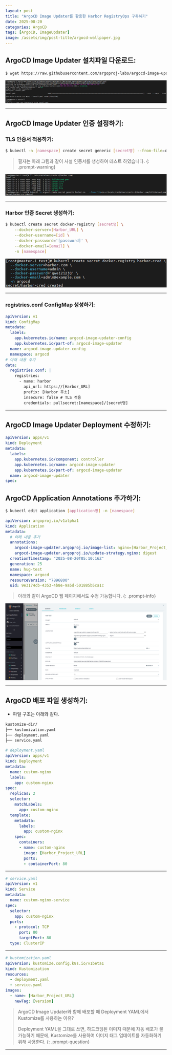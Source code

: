 ```yaml
---
layout: post
title: "ArgoCD Image Updater를 활용한 Harbor RegistryOps 구축하기"
date: 2025-08-20
categories: ArgoCD
tags: [ArgoCD, ImageUpdater]
image: /assets/img/post-title/argocd-wallpaper.jpg
---
```


## ArgoCD Image Updater 설치파일 다운로드:

```bash
$ wget https://raw.githubusercontent.com/argoproj-labs/argocd-image-updater/stable/manifests/install.yaml
```

![argo-image-updater manifest 다운로드](/assets/img/post/ArgoCD/argo-image-updater%20manifest%20다운로드.png)

---

## ArgoCD Image Updater 인증 설정하기:
### TLS 인증서 적용하기:

```bash
$ kubectl -n [namespace] create secret generic [secret명] --from-file=ca.crt=[인증서 경로]
```

> 필자는 아래 그림과 같이 사설 인증서를 생성하여 테스트 하였습니다.
{: .prompt-warning}

![argo-image-updater TLS 인증서 secret 생성](/assets/img/post/ArgoCD/argo-image-updater%20TLS%20인증서%20secret%20생성.png)

---

### Harbor 인증 Secret 생성하기:

```bash
$ kubectl create secret docker-registry [secret명] \
    --docker-server=[Harbor_URL] \
    --docker-username=[id] \
    --docker-password='[password]' \
    --docker-email=[email] \
    -n [namespace]
```

![argo-image-updater harbor 인증 secret 생성](/assets/img/post/ArgoCD/argo-image-updater%20harbor%20인증%20secret%20생성.png)

---

### registries.conf ConfigMap 생성하기:

```yaml
apiVersion: v1
kind: ConfigMap
metadata:
  labels:
    app.kubernetes.io/name: argocd-image-updater-config
    app.kubernetes.io/part-of: argocd-image-updater
  name: argocd-image-updater-config
  namespace: argocd
# 아래 내용 추가
data:
  registries.conf: |
    registries:
      - name: harbor
        api_url: https://[Harbor_URL]
        prefix: [Harbor 주소]
        insecure: false # TLS 적용
        credentials: pullsecret:[namespace]/[secret명]
```

---

## ArgoCD Image Updater Deployment 수정하기:

```yaml
apiVersion: apps/v1
kind: Deployment
metadata:
  labels:
    app.kubernetes.io/component: controller
    app.kubernetes.io/name: argocd-image-updater
    app.kubernetes.io/part-of: argocd-image-updater
  name: argocd-image-updater
spec:

```

## ArgoCD Application Annotations 추가하기:

```bash
$ kubectl edit application [application명] -n [namespace]
```

```yaml
apiVersion: argoproj.io/v1alpha1
kind: Application
metadata:
  # 아래 내용 추가
  annotations:
    argocd-image-updater.argoproj.io/image-list: nginx=[Harbor_Project_URL]
    argocd-image-updater.argoproj.io/update-strategy.nginx: digest
  creationTimestamp: "2025-08-20T05:10:16Z"
  generation: 25
  name: hug-test
  namespace: argocd
  resourceVersion: "7896800"
  uid: 9e3174cb-4353-4b8e-9a5d-501885b5ca1c
```

> 아래와 같이 ArgoCD 웹 페이지에서도 수정 가능합니다.
{: .prompt-info}

![argocd application annotations 웹에서 추가](/assets/img/post/ArgoCD/argocd%20application%20annotations%20웹에서%20추가.png)

---

## ArgoCD 배포 파일 생성하기:

- 파일 구조는 아래와 같다.

```bash
kustomize-dir/
├── kustomization.yaml
├── deployment.yaml
├── service.yaml
```

```yaml
# deployment.yaml
apiVersion: apps/v1
kind: Deployment
metadata:
  name: custom-nginx
  labels:
    app: custom-nginx
spec:
  replicas: 2
  selector:
    matchLabels:
      app: custom-nginx
  template:
    metadata:
      labels:
        app: custom-nginx
    spec:
      containers:
      - name: custom-nginx
        image: [Harbor_Project_URL]
        ports:
        - containerPort: 80
```

---

```yaml
# service.yaml
apiVersion: v1
kind: Service
metadata:
  name: custom-nginx-service
spec:
  selector:
    app: custom-nginx
  ports:
    - protocol: TCP
      port: 80
      targetPort: 80
  type: ClusterIP
```

---

```yaml
# kustomization.yaml
apiVersion: kustomize.config.k8s.io/v1beta1
kind: Kustomization
resources:
  - deployment.yaml
  - service.yaml
images:
  - name: [Harbor_Project_URL]
    newTag: [version]
```

> ArgoCD Image Updater와 함께 배포할 때 Deployment YAML에서 Kustomize를 사용하는 이유?
>
> Deployment YAML을 그대로 쓰면, 하드코딩된 이미지 때문에 자동 배포가 불가능하기 때문에, Kustomize를 사용하여 이미지 태그 업데이트를 자동화하기 위해 사용한다. 
{: .prompt-question}

---